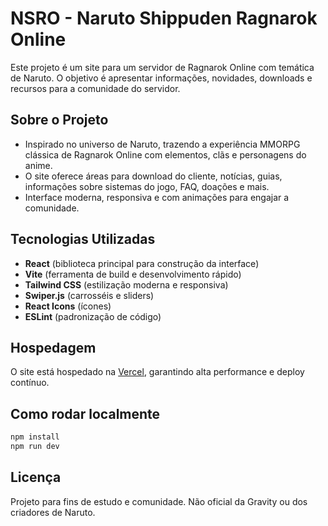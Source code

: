 # NSRO - Naruto Shippuden Ragnarok Online

Este projeto é um site para um servidor de Ragnarok Online com temática de Naruto. O objetivo é apresentar informações, novidades, downloads e recursos para a comunidade do servidor.

## Sobre o Projeto

- Inspirado no universo de Naruto, trazendo a experiência MMORPG clássica de Ragnarok Online com elementos, clãs e personagens do anime.
- O site oferece áreas para download do cliente, notícias, guias, informações sobre sistemas do jogo, FAQ, doações e mais.
- Interface moderna, responsiva e com animações para engajar a comunidade.

## Tecnologias Utilizadas

- **React** (biblioteca principal para construção da interface)
- **Vite** (ferramenta de build e desenvolvimento rápido)
- **Tailwind CSS** (estilização moderna e responsiva)
- **Swiper.js** (carrosséis e sliders)
- **React Icons** (ícones)
- **ESLint** (padronização de código)

## Hospedagem

O site está hospedado na [Vercel](https://nsro-amber.vercel.app/), garantindo alta performance e deploy contínuo.

## Como rodar localmente

```bash
npm install
npm run dev
```

## Licença

Projeto para fins de estudo e comunidade. Não oficial da Gravity ou dos criadores de Naruto.
